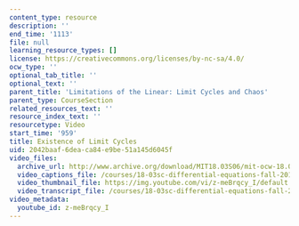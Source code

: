 ```yaml
---
content_type: resource
description: ''
end_time: '1113'
file: null
learning_resource_types: []
license: https://creativecommons.org/licenses/by-nc-sa/4.0/
ocw_type: ''
optional_tab_title: ''
optional_text: ''
parent_title: 'Limitations of the Linear: Limit Cycles and Chaos'
parent_type: CourseSection
related_resources_text: ''
resource_index_text: ''
resourcetype: Video
start_time: '959'
title: Existence of Limit Cycles
uid: 2042baaf-6dea-ca84-e9be-51a145d6045f
video_files:
  archive_url: http://www.archive.org/download/MIT18.03S06/mit-ocw-18.03-lec32-07may2003-220k_512kb.mp4
  video_captions_file: /courses/18-03sc-differential-equations-fall-2011/7cb6602073d95293abcdba53cc8d5696_z-meBrqcy_I.vtt
  video_thumbnail_file: https://img.youtube.com/vi/z-meBrqcy_I/default.jpg
  video_transcript_file: /courses/18-03sc-differential-equations-fall-2011/cbcde4d327e687da02194d6cbcc3e2f3_z-meBrqcy_I.pdf
video_metadata:
  youtube_id: z-meBrqcy_I
---
```

